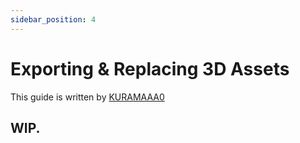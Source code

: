 ```yaml
---
sidebar_position: 4
---
```


# Exporting & Replacing 3D Assets

This guide is written by [KURAMAAA0](https://github.com/KURAMAAA0/PalModding)

## WIP.